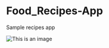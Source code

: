 # Food_Recipes-App
Sample recipes app

![This is an image](https://github.com/suleymnkpln/Food_Recipes-App/blob/main/images/app_ss.png)
